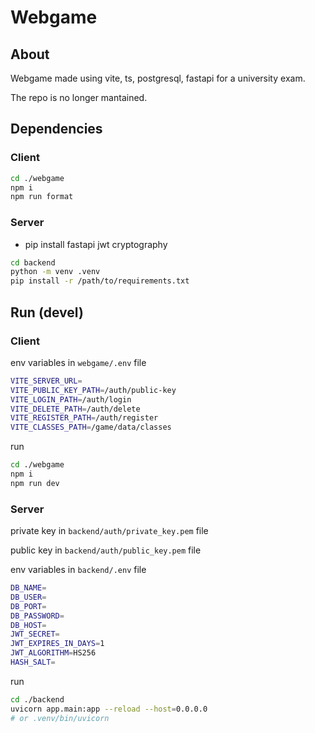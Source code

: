 # Webgame

## About

Webgame made using vite, ts, postgresql, fastapi for a university exam.

The repo is no longer mantained.

## Dependencies

### Client

```sh
cd ./webgame
npm i
npm run format
```

### Server

- pip install fastapi jwt cryptography

```sh
cd backend
python -m venv .venv
pip install -r /path/to/requirements.txt
```

## Run (devel)

### Client

env variables in `webgame/.env` file

```sh
VITE_SERVER_URL=
VITE_PUBLIC_KEY_PATH=/auth/public-key
VITE_LOGIN_PATH=/auth/login
VITE_DELETE_PATH=/auth/delete
VITE_REGISTER_PATH=/auth/register
VITE_CLASSES_PATH=/game/data/classes
```

run

```sh
cd ./webgame
npm i
npm run dev
```

### Server

private key in `backend/auth/private_key.pem` file

public key in `backend/auth/public_key.pem` file

env variables in `backend/.env` file

```sh
DB_NAME=
DB_USER=
DB_PORT=
DB_PASSWORD=
DB_HOST=
JWT_SECRET=
JWT_EXPIRES_IN_DAYS=1
JWT_ALGORITHM=HS256
HASH_SALT=
```

run

```sh
cd ./backend
uvicorn app.main:app --reload --host=0.0.0.0
# or .venv/bin/uvicorn
```
